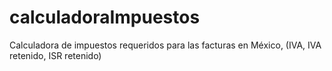 # calculadoraImpuestos
Calculadora de impuestos requeridos para las facturas en México, (IVA, IVA retenido, ISR retenido)
